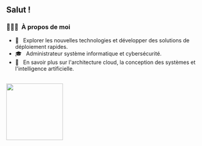 <h2>Salut !</h2>

<h3>👨🏻‍💻 &nbsp;À propos de moi</h3>

- 🤔 &nbsp; Explorer les nouvelles technologies et développer des solutions de déploiement rapides.
- 🎓 &nbsp; Administrateur système informatique et cybersécurité.
- 🌱 &nbsp; En savoir plus sur l'architecture cloud, la conception des systèmes et l'intelligence artificielle.



<br/>

<a href="https://github.com/luucfr">
  <img height="150em" src="https://github-readme-stats.vercel.app/api?username=luucfr&theme=buefy&show_icons=true" />
</a> 

